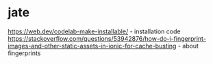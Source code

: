 # jate
https://web.dev/codelab-make-installable/ - installation code
https://stackoverflow.com/questions/53942876/how-do-i-fingerprint-images-and-other-static-assets-in-ionic-for-cache-busting - about fingerprints